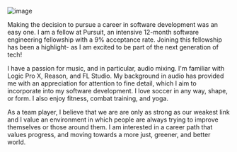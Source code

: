 ![image](https://drive.google.com/uc?export=view&id=1spcHYvInysf4XT26Kp99t-LktebxaRjR)

Making the decision to pursue a career in software development was an easy one. I am a fellow at Pursuit, an intensive 12-month software engineering fellowship with a 9% acceptance rate. Joining this fellowship has been a highlight-  as I am excited to be part of the next generation of tech! 

I have a passion for music, and in particular, audio mixing. I'm familiar with Logic Pro X, Reason, and FL Studio. My background in audio has provided me with an appreciation for attention to fine detail, which I aim to incorporate into my software development.  I love soccer in any way, shape, or form. I also enjoy fitness, combat training, and yoga. 

As a team player, I believe that we are are only as strong as our weakest link and I value an environment in which people are always trying to improve themselves or those around them. I am interested in a career path that values progress, and moving towards a more just, greener, and better world. 

<!--

**jamee-maker/jamee-maker** is a ✨ _special_ ✨ repository because its `README.md` (this file) appears on your GitHub profile.

Here are some ideas to get you started:

- 🔭 I’m currently working on ...
- 🌱 I’m currently learning ...
- 👯 I’m looking to collaborate on ...
- 🤔 I’m looking for help with ...
- 💬 Ask me about ...
- 📫 How to reach me: ...
- 😄 Pronouns: ...
- ⚡ Fun fact: ...
-->
